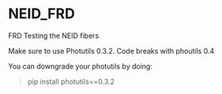 # NEID_FRD
FRD Testing the NEID fibers

Make sure to use Photutils 0.3.2. Code breaks with phoutils 0.4

You can downgrade your photutils by doing:

> pip install photutils==0.3.2
